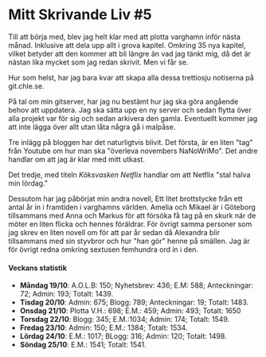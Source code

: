 # Mitt Skrivande Liv #5

Till att börja med, blev jag helt klar med att plotta varghamn inför nästa månad. Inklusive att dela upp allt i grova kapitel. Omkring 35 nya kapitel, vilket betyder att den kommer att bli längre än vad jag tänkt mig, då det är nästan lika mycket som jag redan skrivit. Men vi får se.

Hur som helst, har jag bara kvar att skapa alla dessa trettiosju notiserna på git.chle.se.

På tal om min gitserver, har jag nu bestämt hur jag ska göra angående behov att uppdatera. Jag ska sätta upp en ny server och sedan flytta över alla projekt var för sig och sedan arkivera den gamla. Eventuellt kommer jag att inte lägga över allt utan låta några gå i malpåse.

Tre inlägg på bloggen har det naturligtvis blivit. Det första, är en liten "tag" från Youtube om hur man ska "överleva novembers NaNoWriMo". Det andre handlar om att jag är klar med mitt utkast.

Det tredje, med titeln *Köksvasken Netflix* handlar om att Netflix "stal halva min lördag."

Dessutom har jag påbörjat min andra novell, Ett litet brottstycke från ett antal år in i framtiden i varghamns världen. Amelia och Mikael är i Göteborg  tillsammans med Anna och Markus för att försöka få tag på en skurk när de möter en liten flicka och hennes föräldrar. För övrigt samma personer som jag skrev en liten novell om för att par år sedan då Alexandra blir tillsammans med sin styvbror och hur "han gör" henne på smällen. Jag är för övrigt redna omkring sextusen femhundra ord in i den.




#### Veckans statistik

* **Måndag 19/10**: A.O.L.B: 150; Nyhetsbrev: 436; E.M: 588; Anteckningar: 72; Admin: 193; Totalt: 1439.
* **Tisdag 20/10**: Admin: 675; Blogg: 789; Anteckningar: 19; Totalt: 1483.
* **Onsdag 21/10**: Plotta V.H.: 698; E.M.: 459; Admin: 493; Totalt: 1650
*  **Torsdag 22/10**: Blogg: 345; E.M.:1034; Admin: 174; Totalt: 1549.
* **Fredag 23/10**: Admin: 150; E.M.: 1384; Totalt: 1534.
* **Lördag 24/10**: E.M.: 1017; BLogg: 316; Admin: 120;   Totalt: 1498.
* **Söndag 25/10**: E.M.: 1541; Totalt: 1541.